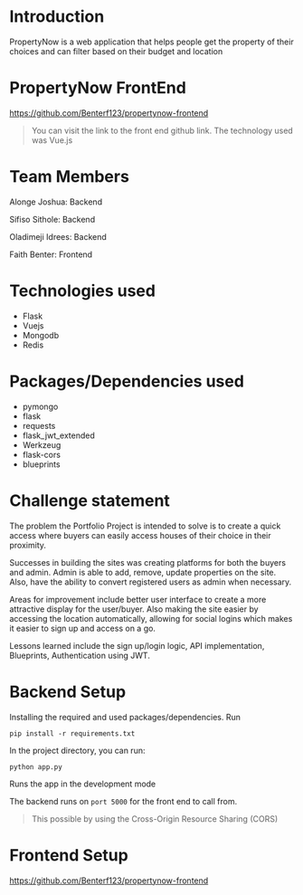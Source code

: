 # Introduction

PropertyNow is a web application that helps people get the property of their choices and can filter based on their budget and location

# PropertyNow FrontEnd

https://github.com/Benterf123/propertynow-frontend

> You can visit the link to the front end github link. The technology used was Vue.js

# Team Members

Alonge Joshua: Backend

Sifiso Sithole: Backend

Oladimeji Idrees: Backend

Faith Benter: Frontend

# Technologies used

- Flask
- Vuejs
- Mongodb
- Redis

# Packages/Dependencies used

- pymongo
- flask
- requests
- flask_jwt_extended
- Werkzeug
- flask-cors
- blueprints

# Challenge statement

The problem the Portfolio Project is intended to solve is to create a quick access where buyers can easily access houses of their choice in their proximity.

Successes in building the sites was creating platforms for both the buyers and admin. Admin is able to add, remove, update properties on the site. Also, have the ability to convert registered users as admin when necessary.

Areas for improvement include better user interface to create a more attractive display for the user/buyer. Also making the site easier by accessing the location automatically, allowing for social logins which makes it easier to sign up and access on a go.

Lessons learned include the sign up/login logic, API implementation, Blueprints, Authentication using JWT.


# Backend Setup

Installing the required and used packages/dependencies. Run

`pip install -r requirements.txt`

In the project directory, you can run:

`python app.py`

Runs the app in the development mode

The backend runs on `port 5000` for the front end to call from.

> This possible by using the Cross-Origin Resource Sharing (CORS)

# Frontend Setup

https://github.com/Benterf123/propertynow-frontend
